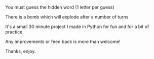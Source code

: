 You must guess the hidden word (1 letter per guess)

There is a bomb which will explode after a number of turns

  

It's a small 30 minute project I made in Python for fun and for a bit of practice.

Any improvements or feed back is more than welcome!

Thanks, enjoy.
